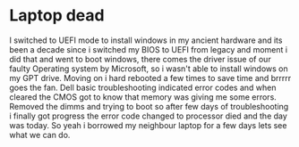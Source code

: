 # Laptop dead

I switched to UEFI mode to install windows in my ancient hardware and its been a decade since i switched my BIOS to UEFI from legacy and moment i did that and went to boot windows, there comes the driver issue of our faulty Operating system by Microsoft, so i wasn't able to install windows on my GPT drive. Moving on i hard rebooted a few times to save time and brrrrr goes the fan. Dell basic troubleshooting indicated error codes and when cleared the CMOS got to know that memory was giving me some errors. Removed the dimms and trying to boot so after few days of troubleshooting i finally got progress the error code changed to processor died and the day was today. So yeah i borrowed my neighbour laptop for a few days lets see what we can do. 
